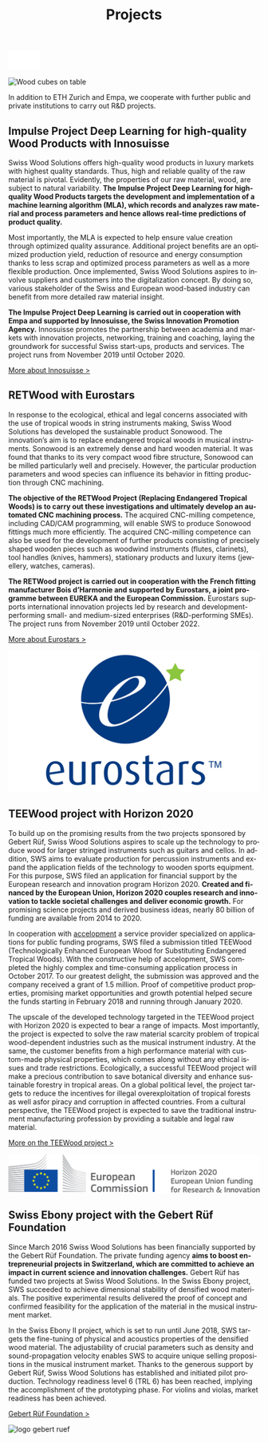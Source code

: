 ﻿---
lang: en
title: 'Projects'
order: 7
---

<div class="full-width-kenburns">
<div class="wrap-bg-image">


![arrow down](/assets/images/arrow-d-white.svg)

</div>
<img srcset="/assets/images/event_cover_cubestower_2x.jpg"
     src="/assets/images/event_cover_cubestower.jpg" alt="Wood cubes on table">
</div>

<div class="full-width-grey">
<div class="wrap">

In addition to ETH Zurich and Empa, we cooperate with further public and private institutions to carry out R&D projects.

## Impulse Project Deep Learning for high-quality Wood Products with Innosuisse

Swiss Wood Solutions offers high-quality wood products in luxury markets with highest quality standards. Thus, high and reliable quality of the raw material is pivotal. Evidently, the properties of our raw material, wood, are subject to natural variability. **The Impulse Project Deep Learning for high-quality Wood Products targets the development and implementation of a machine learning algorithm (MLA), which records and analyzes raw material and process parameters and hence allows real-time predictions of product quality.**

Most importantly, the MLA is expected to help ensure value creation through optimized quality assurance. Additional project benefits are an optimized production yield, reduction of resource and energy consumption thanks to less scrap and optimized process parameters as well as a more flexible production. Once implemented, Swiss Wood Solutions aspires to involve suppliers and customers into the digitalization concept.  By doing so, various stakeholder of the Swiss and European wood-based industry can benefit from more detailed raw material insight.

**The Impulse Project Deep Learning is carried out in cooperation with Empa and supported by Innosuisse, the Swiss Innovation Promotion Agency.** Innosuisse promotes the partnership between academia and markets with innovation projects, networking, training and coaching, laying the groundwork for successful Swiss start-ups, products and services. The project runs from November 2019 until October 2020.

<a class="btn -red" href="https://www.innosuisse.ch/inno/en/home.html" target="_blank">More about Innosuisse ></a>

</div>
</div>

<div class="full-width">
<div class="wrap -cols2">

## RETWood with Eurostars

In response to the ecological, ethical and legal concerns associated with the use of tropical woods in string instruments making, Swiss Wood Solutions has developed the sustainable product Sonowood. The innovation’s aim is to replace endangered tropical woods in musical instruments. Sonowood is an extremely dense and hard wooden material. It was found that thanks to its very compact wood fibre structure, Sonowood can be milled particularly well and precisely. However, the particular production parameters and wood species can influence its behavior in fitting production through CNC machining.

**The objective of the RETWood Project (Replacing Endangered Tropical Woods) is to carry out these investigations and ultimately develop an automated CNC machining process.** The acquired CNC-milling competence, including CAD/CAM programming, will enable SWS to produce Sonowood fittings much more efficiently. The acquired CNC-milling competence can also be used for the development of further products consisting of precisely shaped wooden pieces such as  woodwind instruments (flutes, clarinets), tool handles (knives, hammers), stationary products and luxury items (jewellery, watches, cameras).

**The RETWood project is carried out in cooperation with the French fitting manufacturer Bois d’Harmonie and supported by Eurostars, a joint programme between EUREKA and the European Commission.** Eurostars supports international innovation projects led by research and development-performing small- and medium-sized enterprises (R&D-performing SMEs). The project runs from November 2019 until October 2022.

<a class="btn -red" href="https://www.eurostars-eureka.eu" target="_blank">More about Eurostars ></a>

![logo Innosuisse](/assets/images/Eurostars.jpg)

</div>
</div>

<div class="full-width-grey">
<div class="wrap">

## TEEWood project with Horizon 2020

To build up on the promising results from the two projects sponsored by Gebert Rüf, Swiss Wood Solutions aspires to scale up the technology to produce wood for larger stringed instruments such as guitars and cellos. In addition, SWS aims to evaluate production for percussion instruments and expand the application fields of the technology to wooden sports equipment. For this purpose, SWS filed an application for financial support by the European research and innovation program Horizon 2020. **Created and financed by the European Union, Horizon 2020 couples research and innovation to tackle societal challenges and deliver economic growth.** For promising science projects and derived business ideas, nearly 80 billion of funding are available from 2014 to 2020.

In cooperation with [accelopment](http://www.accelopment.com) a service provider specialized on applications for public funding programs, SWS filed a submission titled TEEWood (Technologically Enhanced European Wood for Substituting Endangered Tropical Woods). With the constructive help of accelopment, SWS completed the highly complex and time-consuming application process in October 2017. To our greatest delight, the submission was approved and the company received a grant of 1.5 million. Proof of competitive product properties, promising market opportunities and growth potential helped secure the funds starting in February 2018 and running through January 2020.

The upscale of the developed technology targeted in the TEEWood project with Horizon 2020 is expected to bear a range of impacts. Most importantly, the project is expected to solve the raw material scarcity problem of tropical wood-dependent industries such as the musical instrument industry. At the same, the customer benefits from a high performance material with custom-made physical properties, which comes along without any ethical issues and trade restrictions. Ecologically, a successful TEEWood project will make a precious contribution to save botanical diversity and enhance sustainable forestry in tropical areas. On a global political level, the project targets to reduce the incentives for illegal overexploitation of tropical forests as well asfor piracy and corruption in affected countries. From a cultural perspective, the TEEWood project is expected to save the traditional instrument manufacturing profession by providing a suitable and legal raw material.

<a class="btn -red" href="https://cordis.europa.eu/project/rcn/213850/factsheet/en" target="_blank">More on the TEEWood project ></a>

![logo horizon 2020](/assets/images/Partner_6_Horizon2020_Tropical_Wood_Tropenholz_Ersatz_Replacement_Alternative_Swiss_Ebony_Ebenholz_Palisander_Holz_SwissWoodSolutions_Klimaschutz_ETH_Switzerland.png)

</div>
</div>

<div class="full-width">
<div class="wrap -cols2">

## Swiss Ebony project with the Gebert Rüf Foundation

Since March 2016 Swiss Wood Solutions has been financially supported by the Gebert Rüf Foundation. The private funding agency **aims to boost entrepreneurial projects in Switzerland, which are committed to achieve an impact in current science and innovation challenges.** Gebert Rüf has funded two projects at Swiss Wood Solutions. In the Swiss Ebony project, SWS succeeded to achieve dimensional stability of densified wood materials. The positive experimental results delivered the proof of concept and confirmed feasibility for the application of the material in the musical instrument market.

In the Swiss Ebony II project, which is set to run until June 2018, SWS targets the fine-tuning of physical and acoustics properties of the densified wood material. The adjustability of crucial parameters such as density and sound-propagation velocity enables SWS to acquire unique selling propositions in the musical instrument market. Thanks to the generous support by Gebert Rüf, Swiss Wood Solutions has established and initiated pilot production. Technology readiness level 6 (TRL 6) has been reached, implying the accomplishment of the prototyping phase. For violins and violas, market readiness has been achieved.

<a class="btn" href="https://www.grstiftung.ch/de.html" target="_blank">Gebert Rüf Foundation ></a>

![logo gebert ruef](/assets/images/Partner_7_GebertRüf_Tropical_Wood_Tropenholz_Ersatz_Replacement_Alternative_Swiss_Ebony_Ebenholz_Palisander_Holz_SwissWoodSolutions_Klimaschutz_ETH_Switzerland.png)

</div>
</div>
